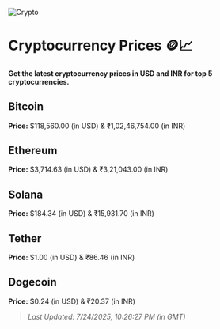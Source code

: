
![Crypto](https://www.techguide.com.au/wp-content/uploads/2020/11/crypto3.jpeg)

# Cryptocurrency Prices 🪙📈

#### Get the latest cryptocurrency prices in USD and INR for top 5 cryptocurrencies.

## Bitcoin

**Price:** $118,560.00 (in USD) & ₹1,02,46,754.00 (in INR)

## Ethereum

**Price:** $3,714.63 (in USD) & ₹3,21,043.00 (in INR)

## Solana

**Price:** $184.34 (in USD) & ₹15,931.70 (in INR)

## Tether

**Price:** $1.00 (in USD) & ₹86.46 (in INR)

## Dogecoin

**Price:** $0.24 (in USD) & ₹20.37 (in INR)

> _Last Updated: 7/24/2025, 10:26:27 PM (in GMT)_
